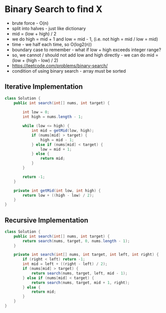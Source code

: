 # Binary Search to find X

- brute force - O(n)
- split into halves - just like dictionary
- mid = (low + high) / 2
- we do high = mid + 1 and low = mid - 1, (i.e. not high = mid / low = mid)
- time - we half each time, so O(log2(n))
- boundary case to remember - what if low + high exceeds integer range?
- so, we cannot / should not add low and high directly - we can do mid = (low + (high - low) / 2)
- https://leetcode.com/problems/binary-search/
- condition of using binary search - array must be sorted

## Iterative Implementation

```java
class Solution {
    public int search(int[] nums, int target) {
        
        int low = 0;
        int high = nums.length - 1;

        while (low <= high) {
            int mid = getMid(low, high);
            if (nums[mid] > target) {
                high = mid - 1;
            } else if (nums[mid] < target) {
                low = mid + 1;
            } else {
                return mid;
            }
        }

        return -1;
    }

    private int getMid(int low, int high) {
        return low + ((high - low) / 2);
    }
}
```

## Recursive Implementation

```java
class Solution {
    public int search(int[] nums, int target) {
        return search(nums, target, 0, nums.length - 1);
    }

    private int search(int[] nums, int target, int left, int right) {
        if (right < left) return -1;
        int mid = left + ((right - left) / 2);
        if (nums[mid] > target) {
            return search(nums, target, left, mid - 1);
        } else if (nums[mid] < target) {
            return search(nums, target, mid + 1, right);
        } else {
            return mid;
        }
    }
}
```
